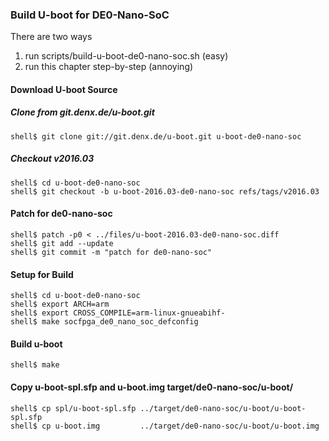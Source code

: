 ### Build U-boot for DE0-Nano-SoC

There are two ways

1. run scripts/build-u-boot-de0-nano-soc.sh (easy)
2. run this chapter step-by-step (annoying)

#### Download U-boot Source

##### Clone from git.denx.de/u-boot.git

```console
shell$ git clone git://git.denx.de/u-boot.git u-boot-de0-nano-soc
```

##### Checkout v2016.03

```console
shell$ cd u-boot-de0-nano-soc
shell$ git checkout -b u-boot-2016.03-de0-nano-soc refs/tags/v2016.03
```

#### Patch for de0-nano-soc

```console
shell$ patch -p0 < ../files/u-boot-2016.03-de0-nano-soc.diff
shell$ git add --update
shell$ git commit -m "patch for de0-nano-soc"
```

#### Setup for Build 

```console
shell$ cd u-boot-de0-nano-soc
shell$ export ARCH=arm
shell$ export CROSS_COMPILE=arm-linux-gnueabihf-
shell$ make socfpga_de0_nano_soc_defconfig
```

#### Build u-boot

```console
shell$ make
```

#### Copy u-boot-spl.sfp and u-boot.img target/de0-nano-soc/u-boot/

```console
shell$ cp spl/u-boot-spl.sfp ../target/de0-nano-soc/u-boot/u-boot-spl.sfp
shell$ cp u-boot.img         ../target/de0-nano-soc/u-boot/u-boot.img
```

